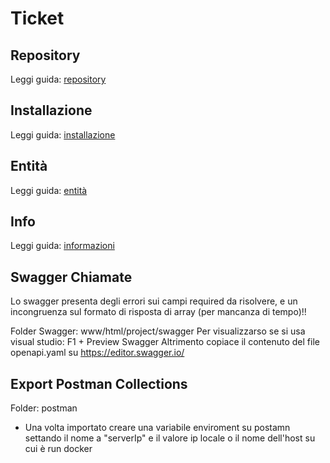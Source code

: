 # Ticket

## Repository
Leggi guida: [repository](repository.md)

## Installazione
Leggi guida: [installazione](install.md)

## Entità
Leggi guida: [entità](entity.md)

## Info
Leggi guida: [informazioni](info.md)

## Swagger Chiamate
Lo swagger presenta degli errori sui campi required da risolvere, e un incongruenza sul formato di risposta di array (per mancanza di tempo)!!

Folder Swagger: www/html/project/swagger
Per visualizzarso se si usa visual studio: F1 + Preview Swagger
Altrimento copiace il contenuto del file openapi.yaml su https://editor.swagger.io/

## Export Postman Collections
Folder: postman
- Una volta importato creare una variabile enviroment su postamn settando il nome a "serverIp" e il valore ip locale o il nome dell'host su cui è run docker

